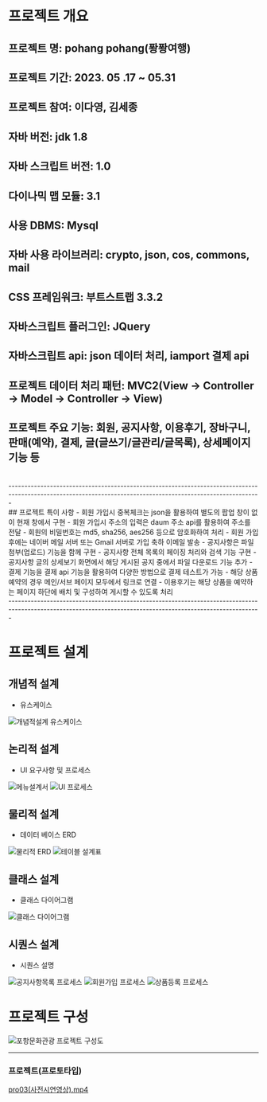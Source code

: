 # 프로젝트 개요

## 프로젝트 명: pohang pohang(퐝퐝여행)

## 프로젝트 기간: 2023. 05 .17 ~ 05.31

## 프로젝트 참여: 이다영, 김세종

## 자바 버전: jdk 1.8

## 자바 스크립트 버전: 1.0

## 다이나믹 맵 모듈: 3.1

## 사용 DBMS: Mysql

## 자바 사용 라이브러리: crypto, json, cos, commons, mail

## CSS 프레임워크: 부트스트랩 3.3.2

## 자바스크립트 플러그인: JQuery

## 자바스크립트 api: json 데이터 처리, iamport 결제 api

## 프로젝트 데이터 처리 패턴: MVC2(View -> Controller -> Model -> Controller -> View)

## 프로젝트 주요 기능: 회원, 공지사항, 이용후기, 장바구니, 판매(예약), 결제, 글(글쓰기/글관리/글목록), 상세페이지 기능 등
<br>
-------------------------------------------------------------------------------------------------------------------------------------------------------------<br>
## 프로젝트 특이 사항
- 회원 가입시 중복체크는 json을 활용하여 별도의 팝업 창이 없이 현재 창에서 구현
- 회원 가입시 주소의 입력은 daum 주소 api를 활용하여 주소를 전달
- 회원의 비밀번호는 md5, sha256, aes256 등으로 암호화하여 처리
- 회원 가입 후에는 네이버 메일 서버 또는 Gmail 서버로 가입 축하 이메일 발송
- 공지사항은 파일 첨부(업로드) 기능을 함께 구현
- 공지사항 전체 목록의 페이징 처리와 검색 기능 구현
- 공지사항 글의 상세보기 화면에서 해당 게시된 공지 중에서 파일 다운로드 기능 추가
- 결제 기능을 결제 api 기능을 활용하여 다양한 방법으로 결제 테스트가 가능
- 해당 상품 예약의 경우 메인/서브 페이지 모두에서 링크로 연결
- 이용후기는 해당 상품을 예약하는 페이지 하단에 배치 및 구성하여 게시할 수 있도록 처리

<br>
-------------------------------------------------------------------------------------------------------------------------------------------------------------<br>

# 프로젝트 설계
## 개념적 설계
- 유스케이스

![개념적설계 유스케이스](./img/use_case.jpg "개념적설계 유스케이스")

## 논리적 설계
- UI 요구사항 및 프로세스

![메뉴설계서](./img/menu.JPG "메뉴설계서")
![UI 프로세스](./img/UI_process.png "UI 프로세스")

## 물리적 설계
- 데이터 베이스 ERD

![물리적 ERD](./img/ERD.png "물리적 ERD")
![테이블 설계표](./img/table.png "테이블 설계표")

## 클래스 설계
- 클래스 다이어그램

![클래스 다이어그램](./img/DTO.png "클래스 다이어그램")

## 시퀀스 설계
- 시퀀스 설명

![공지사항목록 프로세스](./img/sequence_1.JPG "공지사항목록 프로세스")
![회원가입 프로세스](./img/sequence_2.JPG "회원가입 프로세스")
![상품등록 프로세스](./img/sequence_3.JPG "상품등록 프로세스")

# 프로젝트 구성
![포항문화관광 프로젝트 구성도](./img/pro03.png "포항문화관광 프로젝트 구성도")
***
### 프로젝트(프로토타입)
[pro03(사전시연영상).mp4](pro03_prototype.mp4)